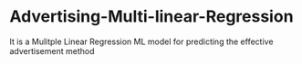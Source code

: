 # Advertising-Multi-linear-Regression
It is a Mulitple Linear Regression ML model for predicting the effective advertisement method
